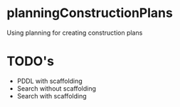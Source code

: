 # planningConstructionPlans
Using planning for creating construction plans


# TODO's
- PDDL with scaffolding
- Search without scaffolding
- Search with scaffolding


